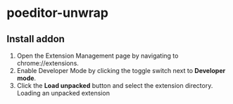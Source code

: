 # poeditor-unwrap

## Install addon
1. Open the Extension Management page by navigating to chrome://extensions.
2. Enable Developer Mode by clicking the toggle switch next to **Developer mode**.
3. Click the **Load unpacked** button and select the extension directory.
Loading an unpacked extension
